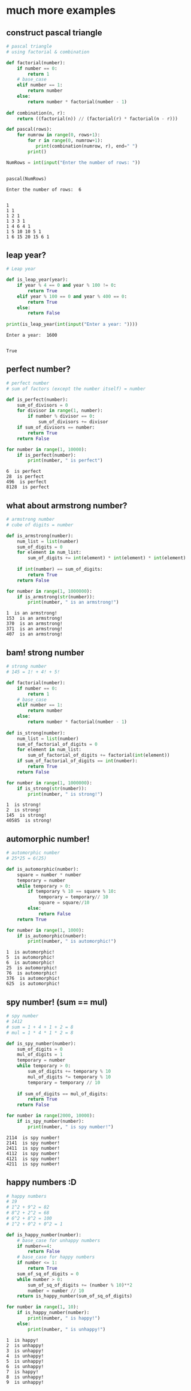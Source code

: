 # much more examples
## construct pascal triangle


```python
# pascal triangle 
# using factorial & combination 

def factorial(number):
    if number == 0:
        return 1
    # base_case
    elif number == 1:
        return number
    else:
        return number * factorial(number - 1)
    
def combination(n, r):
    return ((factorial(n)) // (factorial(r) * factorial(n - r)))

def pascal(rows):
    for numrow in range(0, rows+1):
        for r in range(0, numrow+1):
           print(combination(numrow, r), end=" ")
        print()

NumRows = int(input("Enter the number of rows: "))


pascal(NumRows)
```

    Enter the number of rows:  6


    1 
    1 1 
    1 2 1 
    1 3 3 1 
    1 4 6 4 1 
    1 5 10 10 5 1 
    1 6 15 20 15 6 1 


## leap year?


```python
# Leap year

def is_leap_year(year):
    if year % 4 == 0 and year % 100 != 0:
        return True
    elif year % 100 == 0 and year % 400 == 0:
        return True
    else:
        return False
    
print(is_leap_year(int(input("Enter a year: "))))
```

    Enter a year:  1600


    True


## perfect number?


```python
# perfect number
# sum of factors (except the number itself) = number

def is_perfect(number):
    sum_of_divisors = 0
    for divisor in range(1, number):
        if number % divisor == 0:
            sum_of_divisors += divisor
    if sum_of_divisors == number:
        return True
    return False

for number in range(1, 10000):
    if is_perfect(number):
        print(number, " is perfect")
```

    6  is perfect
    28  is perfect
    496  is perfect
    8128  is perfect


## what about armstrong number? 


```python
# armstrong number
# cube of digits = number

def is_armstrong(number):
    num_list = list(number)
    sum_of_digits = 0
    for element in num_list:
        sum_of_digits += int(element) * int(element) * int(element)
    
    if int(number) == sum_of_digits:
        return True
    return False

for number in range(1, 1000000):
    if is_armstrong(str(number)):
        print(number, " is an armstrong!")
```

    1  is an armstrong!
    153  is an armstrong!
    370  is an armstrong!
    371  is an armstrong!
    407  is an armstrong!


## bam! strong number


```python
# strong number
# 145 = 1! + 4! + 5!

def factorial(number):
    if number == 0:
        return 1
    # base_case
    elif number == 1:
        return number
    else:
        return number * factorial(number - 1)
    
def is_strong(number):
    num_list = list(number)
    sum_of_factorial_of_digits = 0
    for element in num_list:
        sum_of_factorial_of_digits += factorial(int(element))
    if sum_of_factorial_of_digits == int(number):
        return True
    return False

for number in range(1, 1000000):
    if is_strong(str(number)):
        print(number, " is strong!")
```

    1  is strong!
    2  is strong!
    145  is strong!
    40585  is strong!


## automorphic number!


```python
# automorphic number
# 25*25 = 6(25)

def is_automorphic(number):
    square = number * number
    temporary = number
    while temporary > 0:
        if temporary % 10 == square % 10:
            temporary = temporary// 10
            square = square//10
        else:
            return False
    return True

for number in range(1, 1000):
    if is_automorphic(number):
        print(number, " is automorphic!")
```

    1  is automorphic!
    5  is automorphic!
    6  is automorphic!
    25  is automorphic!
    76  is automorphic!
    376  is automorphic!
    625  is automorphic!


## spy number! (sum == mul)


```python
# spy number
# 1412
# sum = 1 + 4 + 1 + 2 = 8
# mul = 1 * 4 * 1 * 2 = 8

def is_spy_number(number):
    sum_of_digits = 0
    mul_of_digits = 1
    temporary = number
    while temporary > 0:
        sum_of_digits += temporary % 10
        mul_of_digits *= temporary % 10
        temporary = temporary // 10
        
    if sum_of_digits == mul_of_digits:
        return True
    return False

for number in range(2000, 10000):
    if is_spy_number(number):
        print(number, " is spy number!")
```

    2114  is spy number!
    2141  is spy number!
    2411  is spy number!
    4112  is spy number!
    4121  is spy number!
    4211  is spy number!


## happy numbers :D


```python
# happy numbers
# 19
# 1^2 + 9^2 = 82
# 8^2 + 2^2 = 68
# 6^2 + 8^2 = 100
# 1^2 + 0^2 + 0^2 = 1

def is_happy_number(number):
    # base_case for unhappy numbers
    if number==4:
        return False
    # base_case for happy numbers
    if number <= 1:
        return True
    sum_of_sq_of_digits = 0
    while number > 0:
        sum_of_sq_of_digits += (number % 10)**2
        number = number // 10
    return is_happy_number(sum_of_sq_of_digits)

for number in range(1, 10):
    if is_happy_number(number):
        print(number, " is happy!")
    else:
        print(number, " is unhappy!")
```

    1  is happy!
    2  is unhappy!
    3  is unhappy!
    4  is unhappy!
    5  is unhappy!
    6  is unhappy!
    7  is happy!
    8  is unhappy!
    9  is unhappy!

